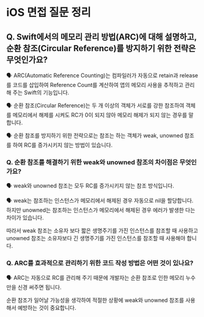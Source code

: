 # iOS 면접 질문 정리

## Q. Swift에서의 메모리 관리 방법(ARC)에 대해 설명하고, 순환 참조(Circular Reference)를 방지하기 위한 전략은 무엇인가요?

🗣️ ARC(Automatic Reference Counting)는 컴파일러가 자동으로 retain과 release를 코드를 삽입하여 Reference Count를 계산하여 앱의 메모리 사용을 추적하고 관리해 주는 Swift의 기능입니다.

🗣️ 순환 참조(Circular Reference)는 두 개 이상의 객체가 서로를 강한 참조하여 객체를 메모리에서 해제를 시켜도 RC가 0이 되지 않아 메모리 해제가 되지 않는 경우를 말합니다.

🗣️ 순환 참조를 방지하기 위한 전략으로는 참조는 하는 객체가 weak, unowned 참조를 하여 RC를 증가시키지 않는 방법이 있습니다.

### Q. 순환 참조를 해결하기 위한 weak와 unowned 참조의 차이점은 무엇인가요?

🗣️ weak와 unowned 참조는 모두 RC를 증가시키지 않는 참조 방식입니다.

🗣️ weak는 참조하는 인스턴스가 메모리에서 해제된 경우 자동으로 nil을 할당합니다. 하지만 unowned는 참조하는 인스턴스가 메모리에서 해제된 경우 에러가 발생한 다는 차이가 있습니다.

따라서 weak 참조는 소유자 보다 짧은 생명주기를 가진 인스턴스를 참조할 때 사용하고 unowned 참조는 소유자보다 긴 생명주기를 가진 인스턴스를 참조할 때 사용해야 합니다.

### Q. ARC를 효과적으로 관리하기 위한 코드 작성 방법은 어떤 것이 있나요?

🗣️ ARC는 자동으로 RC를 관리해 주기 때문에 개발자는 순환 참조로 인한 메모리 누수만을 신경 써주면 됩니다.

순환 참조가 일어날 가능성을 생각하여 적절한 상황에 weak와 unowned 참조를 사용해서 예방하는 것이 중요합니다.
